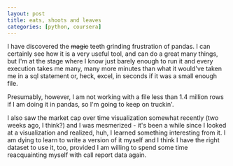 ```yaml
---
layout: post
title: eats, shoots and leaves
categories: [python, coursera]
---
```


I have discovered the ~~magic~~ teeth grinding frustration of pandas. I can certainly see how it is a very useful tool, and can do a great many things, but I'm at the stage where I know just barely enough to run it and every execution takes me many, many more minutes than what it would've taken me in a sql statement or, heck, excel, in seconds if it was a small enough file.

Presumably, however, I am not working with a file less than 1.4 million rows if I am doing it in pandas, so I'm going to keep on truckin'.

I also saw the market cap over time visualization somewhat recently (two weeks ago, I think?) and I was mesmerized - it's been a while since I looked at a visualization and realized, huh, I learned something interesting from it. I am dying to learn to write a version of it myself and I think I have the right dataset to use it, too, provided I am willing to spend some time reacquainting myself with call report data again.